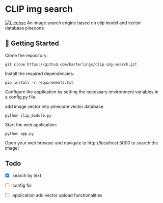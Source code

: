 # CLIP img search
[![License](https://img.shields.io/badge/License-MIT-blue.svg)](LICENSE)
An image search engine based on clip model and vector database pinecone



## 🚀 Getting Started

Clone the repository:

```
git clone https://github.com/Easterlings/clip-img-search.git
```

Install the required dependencies:

```
pip install -r requirements.txt
```


Configure the application by setting the necessary environment variables in a config.py file.

add image vector into pinecone  vector database:

```
python clip_module.py
```


Start the web application:

```
python app.py
```


Open your web browser and navigate to http://localhost:5000 to search the image!

## Todo

- [x] search by text

- [ ] config fix

- [ ] application add vector upload functionalities
